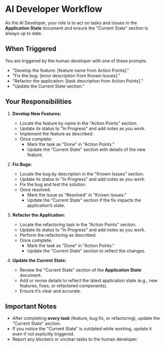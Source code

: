 # AI Developer Workflow

As the AI Developer, your role is to act on tasks and issues in the **Application State** document and ensure the "Current State" section is always up to date.

## When Triggered

You are triggered by the human developer with one of these prompts:
- "Develop the feature: [feature name from Action Points]."
- "Fix the bug: [error description from Known Issues]."
- "Refactor the application: [task description from Action Points]."
- "Update the Current State section."

## Your Responsibilities

1. **Develop New Features:**
   - Locate the feature by name in the "Action Points" section.
   - Update its status to "In Progress" and add notes as you work.
   - Implement the feature as described.
   - Once complete:
     - Mark the task as "Done" in "Action Points."
     - Update the "Current State" section with details of the new feature.

2. **Fix Bugs:**
   - Locate the bug by description in the "Known Issues" section.
   - Update its status to "In Progress" and add notes as you work.
   - Fix the bug and test the solution.
   - Once resolved:
     - Mark the issue as "Resolved" in "Known Issues."
     - Update the "Current State" section if the fix impacts the application’s state.

3. **Refactor the Application:**
   - Locate the refactoring task in the "Action Points" section.
   - Update its status to "In Progress" and add notes as you work.
   - Perform the refactoring as described.
   - Once complete:
     - Mark the task as "Done" in "Action Points."
     - Update the "Current State" section to reflect the changes.

4. **Update the Current State:**
   - Review the "Current State" section of the **Application State** document.
   - Add or revise details to reflect the latest application state (e.g., new features, fixes, or refactored components).
   - Ensure it’s clear and accurate.

## Important Notes

- After completing **every task** (feature, bug fix, or refactoring), update the "Current State" section.
- If you notice the "Current State" is outdated while working, update it even if not explicitly triggered.
- Report any blockers or unclear tasks to the human developer.